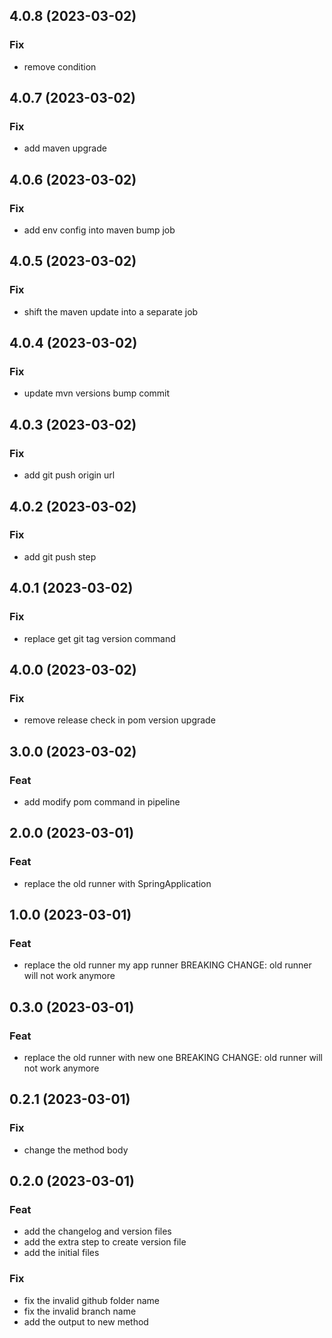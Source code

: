 ## 4.0.8 (2023-03-02)

### Fix

- remove condition

## 4.0.7 (2023-03-02)

### Fix

- add maven upgrade

## 4.0.6 (2023-03-02)

### Fix

- add env config into maven bump job

## 4.0.5 (2023-03-02)

### Fix

- shift the maven update into a separate job

## 4.0.4 (2023-03-02)

### Fix

- update mvn versions bump commit

## 4.0.3 (2023-03-02)

### Fix

- add git push origin url

## 4.0.2 (2023-03-02)

### Fix

- add git push step

## 4.0.1 (2023-03-02)

### Fix

- replace get git tag version command

## 4.0.0 (2023-03-02)

### Fix

- remove release check in pom version upgrade

## 3.0.0 (2023-03-02)

### Feat

- add modify pom command in pipeline

## 2.0.0 (2023-03-01)

### Feat

- replace the old runner with SpringApplication

## 1.0.0 (2023-03-01)

### Feat

- replace the old runner my app runner BREAKING CHANGE: old runner will not work anymore

## 0.3.0 (2023-03-01)

### Feat

- replace the old runner with new one BREAKING CHANGE: old runner will not work anymore

## 0.2.1 (2023-03-01)

### Fix

- change the method body

## 0.2.0 (2023-03-01)

### Feat

- add the changelog and version files
- add the extra step to create version file
- add the initial files

### Fix

- fix the invalid github folder name
- fix the invalid branch name
- add the output to new method
